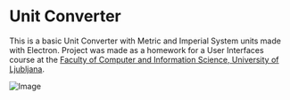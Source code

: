 # Unit Converter

This is a basic Unit Converter with Metric and Imperial System units made with Electron. 
Project was made as a homework for a User Interfaces course at the [Faculty of Computer and Information Science, University of Ljubljana](https://www.fri.uni-lj.si).

![Image](https://i.imgur.com/GgF6mXk.png)

